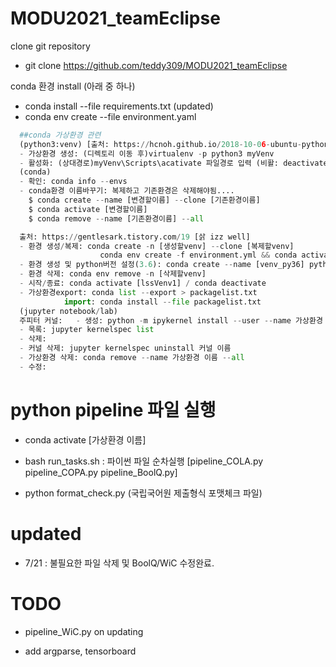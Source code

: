 # MODU2021_teamEclipse

clone git repository </br>
- git clone https://github.com/teddy309/MODU2021_teamEclipse 

conda 환경 install (아래 중 하나) </br>
- conda install --file requirements.txt (updated)
- conda env create --file environment.yaml

```python
  ##conda 가상환경 관련	
  (python3:venv) [출처: https://hcnoh.github.io/2018-10-06-ubuntu-python-virtualenv]
  - 가상환경 생성: (디렉토리 이동 후)virtualenv -p python3 myVenv
  - 활성화: (상대경로)myVenv\Scripts\acativate 파일경로 입력 (비활: deactivate)
  (conda)		
  - 확인: conda info --envs
  - conda환경 이름바꾸기: 복제하고 기존환경은 삭제해야됨....
    $ conda create --name [변경할이름] --clone [기존환경이름]
    $ conda activate [변경할이름]
    $ conda remove --name [기존환경이름] --all

  출처: https://gentlesark.tistory.com/19 [삵 izz well]
  - 환경 생성/복제: conda create -n [생성할venv] --clone [복제할venv]
                    conda env create -f environment.yml && conda activate [yml conda_name]
  - 환경 생성 및 python버전 설정(3.6): conda create --name [venv_py36] python=3.6
  - 환경 삭제: conda env remove -n [삭제할venv]
  - 시작/종료: conda activate [lssVenv1] / conda deactivate
  - 가상환경export: conda list --export > packagelist.txt 
            import: conda install --file packagelist.txt 
  (jupyter notebook/lab)
  주피터 커널:	- 생성: python -m ipykernel install --user --name 가상환경 이름 --display-name 커널 이름
  - 목록: jupyter kernelspec list
  - 삭제:
  - 커널 삭제: jupyter kernelspec uninstall 커널 이름
  - 가상환경 삭제: conda remove --name 가상환경 이름 --all
  - 수정:

```

# python pipeline 파일 실행

- conda activate [가상환경 이름] 
- bash run_tasks.sh : 파이썬 파일 순차실행 [pipeline_COLA.py pipeline_COPA.py pipeline_BoolQ.py]


- python format_check.py (국립국어원 제출형식 포맷체크 파일)

# updated

- 7/21 : 불필요한 파일 삭제 및 BoolQ/WiC 수정완료.


# TODO
* pipeline_WiC.py on updating
- add argparse, tensorboard

